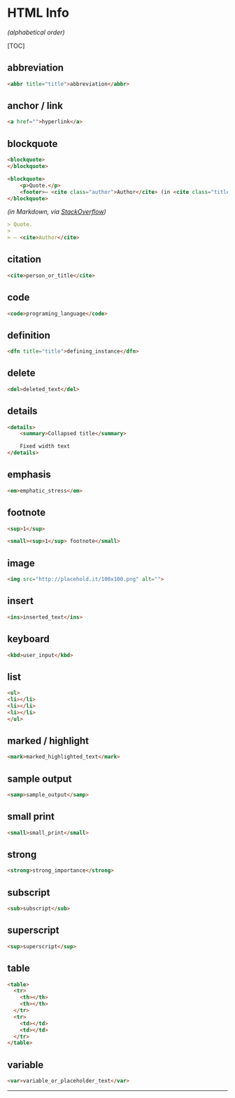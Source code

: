 # HTML Info

*(alphabetical order)*

[TOC]

## abbreviation

```html
<abbr title="title">abbreviation</abbr>
```



## anchor / link

```html
<a href="">hyperlink</a>
```



## blockquote

```html
<blockquote>
</blockquote>
```

```html
<blockquote>
    <p>Quote.</p>
    <footer>— <cite class="author">Author</cite> (in <cite class="title">Source</cite>)</footer>
</blockquote>
```

*(in Markdown, via [StackOverflow](https://stackoverflow.com/a/2002150))*

```markdown
> Quote.
>
> — <cite>Author</cite>
```



## citation

```html
<cite>person_or_title</cite>
```



## code

```html
<code>programing_language</code>
```



## definition

```html
<dfn title="title">defining_instance</dfn>
```



## delete

```html
<del>deleted_text</del>
```



## details

```html
<details>
    <summary>Collapsed title</summary>

    Fixed width text
</details>
```



## emphasis

```html
<em>emphatic_stress</em>
```



## footnote

```html
<sup>1</sup>
```

```html
<small><sup>1</sup> footnote</small>
```



## image

```html
<img src="http://placehold.it/100x100.png" alt="">
```



## insert

```html
<ins>inserted_text</ins>
```



## keyboard

```html
<kbd>user_input</kbd>
```



## list

```html
<ul>
<li></li>
<li></li>
<li></li>
</ul>
```



## marked / highlight

```html
<mark>marked_highlighted_text</mark>
```



## sample output

```html
<samp>sample_output</samp>
```



## small print

```html
<small>small_print</small>
```



## strong

```html
<strong>strong_importance</strong>
```



## subscript

```html
<sub>subscript</sub>
```



## superscript

```html
<sup>superscript</sup>
```



## table

```html
<table>
  <tr>
    <th></th>
    <th></th>
  </tr>
  <tr>
    <td></td>
    <td></td>
  </tr>
</table>
```



## variable

```html
<var>variable_or_placeholder_text</var>
```



---


